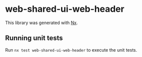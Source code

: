 # web-shared-ui-web-header

This library was generated with [Nx](https://nx.dev).

## Running unit tests

Run `nx test web-shared-ui-web-header` to execute the unit tests.
